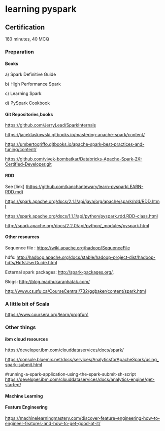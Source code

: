 # learning pyspark

## Certification
180 minutes, 40 MCQ
### Preparation
#### Books
a) Spark Definitive Guide

b) High Performance Spark

c) Learning Spark

d) PySpark Cookbook

#### Git Repositories,books
https://github.com/JerryLead/SparkInternals

https://jaceklaskowski.gitbooks.io/mastering-apache-spark/content/

https://umbertogriffo.gitbooks.io/apache-spark-best-practices-and-tuning/content/

https://github.com/vivek-bombatkar/Databricks-Apache-Spark-2X-Certified-Developer.git

#### RDD

See [link] (https://github.com/kanchantewary/learn-pysparkLEARN-RDD.md)

https://spark.apache.org/docs/2.1.1/api/java/org/apache/spark/rdd/RDD.html

https://spark.apache.org/docs/1.1.1/api/python/pyspark.rdd.RDD-class.html

http://spark.apache.org/docs/2.2.0/api/python/_modules/pyspark.html

#### Other resources

Sequence file : https://wiki.apache.org/hadoop/SequenceFile

hdfs: http://hadoop.apache.org/docs/stable/hadoop-project-dist/hadoop-hdfs/HdfsUserGuide.html

External spark packages:
http://spark-packages.org/,

Blogs:
http://blog.madhukaraphatak.com/

http://www.cs.sfu.ca/CourseCentral/732/ggbaker/content/spark.html


### A little bit of Scala

https://www.coursera.org/learn/progfun1


### Other things

#### ibm cloud resources
https://developer.ibm.com/clouddataservices/docs/spark/

https://console.bluemix.net/docs/services/AnalyticsforApacheSpark/using_spark-submit.html

#running-a-spark-application-using-the-spark-submit-sh-script
https://developer.ibm.com/clouddataservices/docs/analytics-engine/get-started/


#### Machine Learning

#### Feature Engineering

https://machinelearningmastery.com/discover-feature-engineering-how-to-engineer-features-and-how-to-get-good-at-it/
